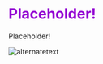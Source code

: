 <html>
<body>

 <h1 style="color:DarkViolet;">Placeholder!</h1>
<p>Placeholder!</p> 
 <img src="https://i.imgur.com/eI9j9tC.gif" alt="alternatetext"> 
</body>
</html> 

